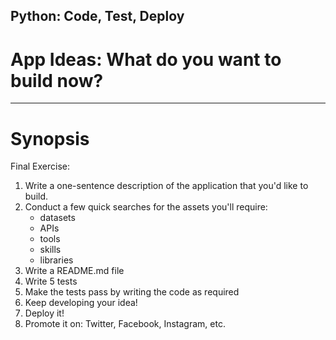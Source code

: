 ## Python: Code, Test, Deploy

# App Ideas: What do you want to build now?
 ---

# Synopsis

Final Exercise:

1. Write a one-sentence description of the application that you'd like to build.
2. Conduct a few quick searches for the assets you'll require:
    * datasets
    * APIs
    * tools
    * skills
    * libraries
3. Write a README.md file
4. Write 5 tests
5. Make the tests pass by writing the code as required
6. Keep developing your idea!
7. Deploy it!
8. Promote it on: Twitter, Facebook, Instagram, etc.

